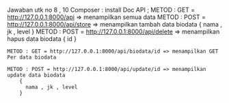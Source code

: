 Jawaban utk no 8 , 10
Composer : install 
Doc API  ; 
    METOD : GET = http://127.0.0.1:8000/api => menampilkan semua data 
    METOD : POST = http://127.0.0.1:8000/api/store => menampilkan tambah data biodata 
        {
            nama , jk , level
        }
    METOD : POST = http://127.0.0.1:8000/api/delete => menampilkan hapus data biodata 
        {
            id 
        }

    METOD : GET = http://127.0.0.1:8000/api/biodata/id => menampilkan GET Per data biodata 

    METOD : POST = http://127.0.0.1:8000/api/update/id => menampilkan update data biodata 
        {
          nama , jk , level
        }

      
    
    
    

